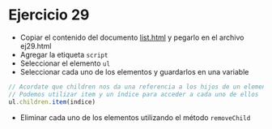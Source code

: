 # Ejercicio 29

* Copiar el contenido del documento [list.html](ejemplos/list.html) y pegarlo en el archivo ej29.html
* Agregar la etiqueta `script`
* Seleccionar el elemento `ul`
* Seleccionar cada uno de los elementos y guardarlos en una variable
```js
// Acordate que children nos da una referencia a los hijos de un elemento
// Podemos utilizar item y un índice para acceder a cada uno de ellos
ul.children.item(indice)
```
* Eliminar cada uno de los elementos utilizando el método `removeChild`
